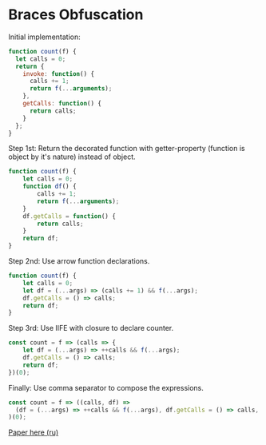 # Braces Obfuscation
Initial implementation:
```javascript
function count(f) {
  let calls = 0;
  return {
    invoke: function() {
      calls += 1;
      return f(...arguments);
    },
    getCalls: function() {
      return calls;
    }
  };
}
```

Step 1st: Return the decorated function with getter-property (function is object by it's nature) instead of object.
```javascript
function count(f) {
    let calls = 0;
    function df() {
        calls += 1;
        return f(...arguments);
    }
    df.getCalls = function() {
        return calls;
    }
    return df;
}
```

Step 2nd: Use arrow function declarations.
```javascript
function count(f) {
    let calls = 0;
    let df = (...args) => (calls += 1) && f(...args);
    df.getCalls = () => calls;
    return df;
}
```

Step 3rd: Use IIFE with closure to declare counter.
```javascript
const count = f => (calls => {
    let df = (...args) => ++calls && f(...args);
    df.getCalls = () => calls;
    return df;
})(0);
```

Finally: Use comma separator to compose the expressions.
```javascript
const count = f => ((calls, df) => 
  (df = (...args) => ++calls && f(...args), df.getCalls = () => calls, df)
)(0);
```

[Paper here (ru)](https://habr.com/ru/post/428337/)  
